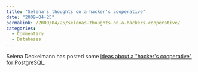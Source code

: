 ```yaml
---
title: "Selena's thoughts on a hacker's cooperative"
date: "2009-04-25"
permalink: /2009/04/25/selenas-thoughts-on-a-hackers-cooperative/
categories:
  - Commentary
  - Databases
---
```

Selena Deckelmann has posted some [ideas about a "hacker's cooperative" for PostgreSQL][1].

 [1]: http://www.chesnok.com/daily/2009/04/25/the-future-of-free-and-open-source-support-models/
